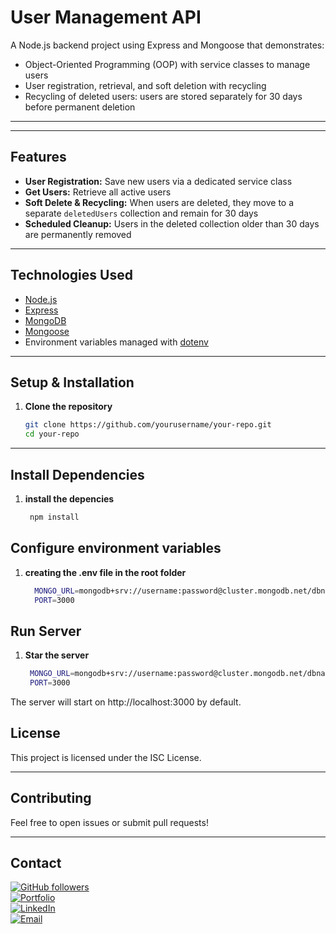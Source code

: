# User Management API

A Node.js backend project using Express and Mongoose that demonstrates:

- Object-Oriented Programming (OOP) with service classes to manage users
- User registration, retrieval, and soft deletion with recycling
- Recycling of deleted users: users are stored separately for 30 days before permanent deletion

---


---

## Features

- **User Registration:** Save new users via a dedicated service class
- **Get Users:** Retrieve all active users
- **Soft Delete & Recycling:** When users are deleted, they move to a separate `deletedUsers` collection and remain for 30 days
- **Scheduled Cleanup:** Users in the deleted collection older than 30 days are permanently removed

---

## Technologies Used

- [Node.js](https://nodejs.org/)
- [Express](https://expressjs.com/)
- [MongoDB](https://www.mongodb.com/)
- [Mongoose](https://mongoosejs.com/)
- Environment variables managed with [dotenv](https://github.com/motdotla/dotenv)

---

## Setup & Installation

1. **Clone the repository**

   ```bash
   git clone https://github.com/yourusername/your-repo.git
   cd your-repo

---

## Install Dependencies
  
1. **install the depencies**

   ```bash
    npm install 

## Configure environment variables
  
1. **creating the .env file in the root folder**

   ```bash
     MONGO_URL=mongodb+srv://username:password@cluster.mongodb.net/dbname
     PORT=3000  

## Run Server
 1. **Star the server**   
    ```bash
     MONGO_URL=mongodb+srv://username:password@cluster.mongodb.net/dbname
     PORT=3000  
The server will start on http://localhost:3000 by default.
## License

This project is licensed under the ISC License.

---

## Contributing

Feel free to open issues or submit pull requests!

---

## Contact

[![GitHub followers](https://img.shields.io/github/followers/CharlesOdari?label=Follow&style=social)](https://github.com/ODARI-CHARLES1)  
[![Portfolio](https://img.shields.io/badge/Portfolio-View-blue?logo=google-chrome)](https://charles.k.odari.portfolio.thegtm.or.ke/)  
[![LinkedIn](https://img.shields.io/badge/LinkedIn-Connect-blue?logo=linkedin)](https://ke.linkedin.com/in/odari-kibisi-charles-329b19331)  
[![Email](https://img.shields.io/badge/Email-Contact-red?logo=gmail)](mailto:daymondodari68@gmail.com)  